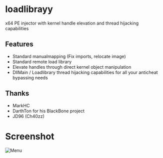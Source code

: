 # loadlibrayy
x64 PE injector with kernel handle elevation and thread hijacking capabilities

## Features
+ Standard manualmapping (Fix imports, relocate image)
+ Standard remote load library
+ Elevate handles through direct kernel object manipulation
+ DllMain / Loadlibrary thread hijacking capabilities for all your anticheat bypassing needs 


## Thanks
+ MarkHC
+ DarthTon for his BlackBone project
+ JD96 (Ch40zz)

# Screenshot
![Menu](http://i.imgur.com/qS1iPT7.png)
